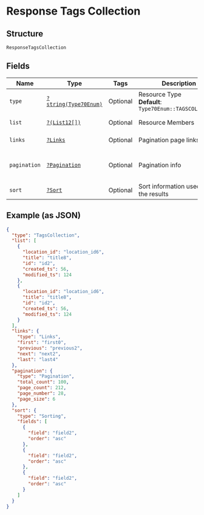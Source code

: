 
# Response Tags Collection

## Structure

`ResponseTagsCollection`

## Fields

| Name | Type | Tags | Description | Getter | Setter |
|  --- | --- | --- | --- | --- | --- |
| `type` | [`?string(Type70Enum)`](../../doc/models/type-70-enum.md) | Optional | Resource Type<br>**Default**: `Type70Enum::TAGSCOLLECTION` | getType(): ?string | setType(?string type): void |
| `list` | [`?(List12[])`](../../doc/models/list-12.md) | Optional | Resource Members | getList(): ?array | setList(?array list): void |
| `links` | [`?Links`](../../doc/models/links.md) | Optional | Pagination page links | getLinks(): ?Links | setLinks(?Links links): void |
| `pagination` | [`?Pagination`](../../doc/models/pagination.md) | Optional | Pagination info | getPagination(): ?Pagination | setPagination(?Pagination pagination): void |
| `sort` | [`?Sort`](../../doc/models/sort.md) | Optional | Sort information used on the results | getSort(): ?Sort | setSort(?Sort sort): void |

## Example (as JSON)

```json
{
  "type": "TagsCollection",
  "list": [
    {
      "location_id": "location_id6",
      "title": "title8",
      "id": "id2",
      "created_ts": 56,
      "modified_ts": 124
    },
    {
      "location_id": "location_id6",
      "title": "title8",
      "id": "id2",
      "created_ts": 56,
      "modified_ts": 124
    }
  ],
  "links": {
    "type": "Links",
    "first": "first0",
    "previous": "previous2",
    "next": "next2",
    "last": "last4"
  },
  "pagination": {
    "type": "Pagination",
    "total_count": 100,
    "page_count": 212,
    "page_number": 28,
    "page_size": 6
  },
  "sort": {
    "type": "Sorting",
    "fields": [
      {
        "field": "field2",
        "order": "asc"
      },
      {
        "field": "field2",
        "order": "asc"
      },
      {
        "field": "field2",
        "order": "asc"
      }
    ]
  }
}
```

